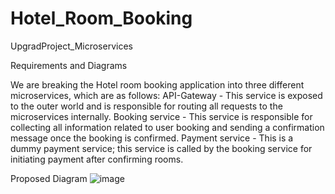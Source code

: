 # Hotel_Room_Booking

UpgradProject_Microservices

Requirements and Diagrams 

We are breaking the Hotel room booking application into three different microservices, which are as follows:
API-Gateway - This service is exposed to the outer world and is responsible for routing all requests to the microservices internally.
Booking service - This service is responsible for collecting all information related to user booking and sending a confirmation message once the booking is confirmed.
Payment service - This is a dummy payment service; this service is called by the booking service for initiating payment after confirming rooms.

Proposed Diagram
![image](https://github.com/priya-ctrl/HotelBookingApplication/assets/64701881/ee1686fe-f68f-421b-bb32-ba9409b2caef)
